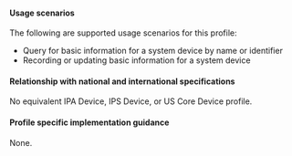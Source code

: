 #### Usage scenarios

The following are supported usage scenarios for this profile:

- Query for basic information for a system device by name or identifier
- Recording or updating basic information for a system device 


#### Relationship with national and international specifications

No equivalent IPA Device, IPS Device, or US Core Device profile.


#### Profile specific implementation guidance
None.

